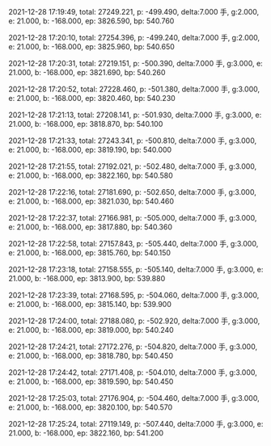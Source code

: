 2021-12-28 17:19:49, total: 27249.221, p: -499.490, delta:7.000 手, g:2.000, e: 21.000, b: -168.000, ep: 3826.590, bp: 540.760

2021-12-28 17:20:10, total: 27254.396, p: -499.240, delta:7.000 手, g:2.000, e: 21.000, b: -168.000, ep: 3825.960, bp: 540.650

2021-12-28 17:20:31, total: 27219.151, p: -500.390, delta:7.000 手, g:3.000, e: 21.000, b: -168.000, ep: 3821.690, bp: 540.260

2021-12-28 17:20:52, total: 27228.460, p: -501.380, delta:7.000 手, g:3.000, e: 21.000, b: -168.000, ep: 3820.460, bp: 540.230

2021-12-28 17:21:13, total: 27208.141, p: -501.930, delta:7.000 手, g:3.000, e: 21.000, b: -168.000, ep: 3818.870, bp: 540.100

2021-12-28 17:21:33, total: 27243.341, p: -500.810, delta:7.000 手, g:3.000, e: 21.000, b: -168.000, ep: 3819.190, bp: 540.000

2021-12-28 17:21:55, total: 27192.021, p: -502.480, delta:7.000 手, g:3.000, e: 21.000, b: -168.000, ep: 3822.160, bp: 540.580

2021-12-28 17:22:16, total: 27181.690, p: -502.650, delta:7.000 手, g:3.000, e: 21.000, b: -168.000, ep: 3821.030, bp: 540.460

2021-12-28 17:22:37, total: 27166.981, p: -505.000, delta:7.000 手, g:3.000, e: 21.000, b: -168.000, ep: 3817.880, bp: 540.360

2021-12-28 17:22:58, total: 27157.843, p: -505.440, delta:7.000 手, g:3.000, e: 21.000, b: -168.000, ep: 3815.760, bp: 540.150

2021-12-28 17:23:18, total: 27158.555, p: -505.140, delta:7.000 手, g:3.000, e: 21.000, b: -168.000, ep: 3813.900, bp: 539.880

2021-12-28 17:23:39, total: 27168.595, p: -504.060, delta:7.000 手, g:3.000, e: 21.000, b: -168.000, ep: 3815.140, bp: 539.900

2021-12-28 17:24:00, total: 27188.080, p: -502.920, delta:7.000 手, g:3.000, e: 21.000, b: -168.000, ep: 3819.000, bp: 540.240

2021-12-28 17:24:21, total: 27172.276, p: -504.820, delta:7.000 手, g:3.000, e: 21.000, b: -168.000, ep: 3818.780, bp: 540.450

2021-12-28 17:24:42, total: 27171.408, p: -504.010, delta:7.000 手, g:3.000, e: 21.000, b: -168.000, ep: 3819.590, bp: 540.450

2021-12-28 17:25:03, total: 27176.904, p: -504.460, delta:7.000 手, g:3.000, e: 21.000, b: -168.000, ep: 3820.100, bp: 540.570

2021-12-28 17:25:24, total: 27119.149, p: -507.440, delta:7.000 手, g:3.000, e: 21.000, b: -168.000, ep: 3822.160, bp: 541.200